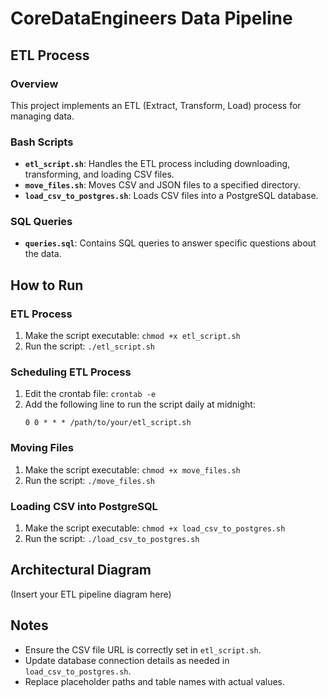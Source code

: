 # CoreDataEngineers Data Pipeline

## ETL Process

### Overview
This project implements an ETL (Extract, Transform, Load) process for managing data. 

### Bash Scripts
- **`etl_script.sh`**: Handles the ETL process including downloading, transforming, and loading CSV files.
- **`move_files.sh`**: Moves CSV and JSON files to a specified directory.
- **`load_csv_to_postgres.sh`**: Loads CSV files into a PostgreSQL database.

### SQL Queries
- **`queries.sql`**: Contains SQL queries to answer specific questions about the data.

## How to Run

### ETL Process
1. Make the script executable: `chmod +x etl_script.sh`
2. Run the script: `./etl_script.sh`

### Scheduling ETL Process
1. Edit the crontab file: `crontab -e`
2. Add the following line to run the script daily at midnight:
    ```
    0 0 * * * /path/to/your/etl_script.sh
    ```

### Moving Files
1. Make the script executable: `chmod +x move_files.sh`
2. Run the script: `./move_files.sh`

### Loading CSV into PostgreSQL
1. Make the script executable: `chmod +x load_csv_to_postgres.sh`
2. Run the script: `./load_csv_to_postgres.sh`

## Architectural Diagram
(Insert your ETL pipeline diagram here)

## Notes
- Ensure the CSV file URL is correctly set in `etl_script.sh`.
- Update database connection details as needed in `load_csv_to_postgres.sh`.
- Replace placeholder paths and table names with actual values.